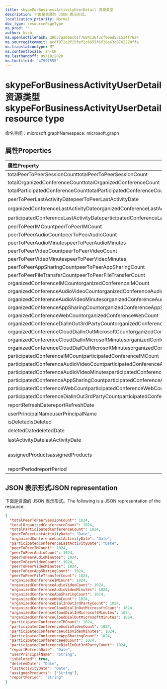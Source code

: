 ```yaml
---
title: skypeForBusinessActivityUserDetail 资源类型
description: 下面是资源的 JSON 表示形式。
localization_priority: Normal
doc_type: resourcePageType
ms.prod: ''
author: kszb
ms.openlocfilehash: 28b57aa0a6cb1f7684c26f3cf60ed531534f76a4
ms.sourcegitcommit: acdf972e2f25fef2c6855f6f28a63c0762228ffa
ms.translationtype: MT
ms.contentlocale: zh-CN
ms.lasthandoff: 09/18/2020
ms.locfileid: "47997555"
---
```

# <a name="skypeforbusinessactivityuserdetail-resource-type"></a><span data-ttu-id="c0244-103">skypeForBusinessActivityUserDetail 资源类型</span><span class="sxs-lookup"><span data-stu-id="c0244-103">skypeForBusinessActivityUserDetail resource type</span></span>

<span data-ttu-id="c0244-104">命名空间：microsoft.graph</span><span class="sxs-lookup"><span data-stu-id="c0244-104">Namespace: microsoft.graph</span></span>

## <a name="properties"></a><span data-ttu-id="c0244-105">属性</span><span class="sxs-lookup"><span data-stu-id="c0244-105">Properties</span></span>

| <span data-ttu-id="c0244-106">属性</span><span class="sxs-lookup"><span data-stu-id="c0244-106">Property</span></span>                                 | <span data-ttu-id="c0244-107">类型</span><span class="sxs-lookup"><span data-stu-id="c0244-107">Type</span></span>              |
| :--------------------------------------- | :---------------- |
| <span data-ttu-id="c0244-108">totalPeerToPeerSessionCount</span><span class="sxs-lookup"><span data-stu-id="c0244-108">totalPeerToPeerSessionCount</span></span>              | <span data-ttu-id="c0244-109">Int64</span><span class="sxs-lookup"><span data-stu-id="c0244-109">Int64</span></span>             |
| <span data-ttu-id="c0244-110">totalOrganizedConferenceCount</span><span class="sxs-lookup"><span data-stu-id="c0244-110">totalOrganizedConferenceCount</span></span>            | <span data-ttu-id="c0244-111">Int64</span><span class="sxs-lookup"><span data-stu-id="c0244-111">Int64</span></span>             |
| <span data-ttu-id="c0244-112">totalParticipatedConferenceCount</span><span class="sxs-lookup"><span data-stu-id="c0244-112">totalParticipatedConferenceCount</span></span>         | <span data-ttu-id="c0244-113">Int64</span><span class="sxs-lookup"><span data-stu-id="c0244-113">Int64</span></span>             |
| <span data-ttu-id="c0244-114">peerToPeerLastActivityDate</span><span class="sxs-lookup"><span data-stu-id="c0244-114">peerToPeerLastActivityDate</span></span>               | <span data-ttu-id="c0244-115">日期</span><span class="sxs-lookup"><span data-stu-id="c0244-115">Date</span></span>              |
| <span data-ttu-id="c0244-116">organizedConferenceLastActivityDate</span><span class="sxs-lookup"><span data-stu-id="c0244-116">organizedConferenceLastActivityDate</span></span>      | <span data-ttu-id="c0244-117">日期</span><span class="sxs-lookup"><span data-stu-id="c0244-117">Date</span></span>              |
| <span data-ttu-id="c0244-118">participatedConferenceLastActivityDate</span><span class="sxs-lookup"><span data-stu-id="c0244-118">participatedConferenceLastActivityDate</span></span>   | <span data-ttu-id="c0244-119">日期</span><span class="sxs-lookup"><span data-stu-id="c0244-119">Date</span></span>              |
| <span data-ttu-id="c0244-120">peerToPeerIMCount</span><span class="sxs-lookup"><span data-stu-id="c0244-120">peerToPeerIMCount</span></span>                        | <span data-ttu-id="c0244-121">Int64</span><span class="sxs-lookup"><span data-stu-id="c0244-121">Int64</span></span>             |
| <span data-ttu-id="c0244-122">peerToPeerAudioCount</span><span class="sxs-lookup"><span data-stu-id="c0244-122">peerToPeerAudioCount</span></span>                     | <span data-ttu-id="c0244-123">Int64</span><span class="sxs-lookup"><span data-stu-id="c0244-123">Int64</span></span>             |
| <span data-ttu-id="c0244-124">peerToPeerAudioMinutes</span><span class="sxs-lookup"><span data-stu-id="c0244-124">peerToPeerAudioMinutes</span></span>                   | <span data-ttu-id="c0244-125">Int64</span><span class="sxs-lookup"><span data-stu-id="c0244-125">Int64</span></span>             |
| <span data-ttu-id="c0244-126">peerToPeerVideoCount</span><span class="sxs-lookup"><span data-stu-id="c0244-126">peerToPeerVideoCount</span></span>                     | <span data-ttu-id="c0244-127">Int64</span><span class="sxs-lookup"><span data-stu-id="c0244-127">Int64</span></span>             |
| <span data-ttu-id="c0244-128">peerToPeerVideoMinutes</span><span class="sxs-lookup"><span data-stu-id="c0244-128">peerToPeerVideoMinutes</span></span>                   | <span data-ttu-id="c0244-129">Int64</span><span class="sxs-lookup"><span data-stu-id="c0244-129">Int64</span></span>             |
| <span data-ttu-id="c0244-130">peerToPeerAppSharingCount</span><span class="sxs-lookup"><span data-stu-id="c0244-130">peerToPeerAppSharingCount</span></span>                | <span data-ttu-id="c0244-131">Int64</span><span class="sxs-lookup"><span data-stu-id="c0244-131">Int64</span></span>             |
| <span data-ttu-id="c0244-132">peerToPeerFileTransferCount</span><span class="sxs-lookup"><span data-stu-id="c0244-132">peerToPeerFileTransferCount</span></span>              | <span data-ttu-id="c0244-133">Int64</span><span class="sxs-lookup"><span data-stu-id="c0244-133">Int64</span></span>             |
| <span data-ttu-id="c0244-134">organizedConferenceIMCount</span><span class="sxs-lookup"><span data-stu-id="c0244-134">organizedConferenceIMCount</span></span>               | <span data-ttu-id="c0244-135">Int64</span><span class="sxs-lookup"><span data-stu-id="c0244-135">Int64</span></span>             |
| <span data-ttu-id="c0244-136">organizedConferenceAudioVideoCount</span><span class="sxs-lookup"><span data-stu-id="c0244-136">organizedConferenceAudioVideoCount</span></span>       | <span data-ttu-id="c0244-137">Int64</span><span class="sxs-lookup"><span data-stu-id="c0244-137">Int64</span></span>             |
| <span data-ttu-id="c0244-138">organizedConferenceAudioVideoMinutes</span><span class="sxs-lookup"><span data-stu-id="c0244-138">organizedConferenceAudioVideoMinutes</span></span>     | <span data-ttu-id="c0244-139">Int64</span><span class="sxs-lookup"><span data-stu-id="c0244-139">Int64</span></span>             |
| <span data-ttu-id="c0244-140">organizedConferenceAppSharingCount</span><span class="sxs-lookup"><span data-stu-id="c0244-140">organizedConferenceAppSharingCount</span></span>       | <span data-ttu-id="c0244-141">Int64</span><span class="sxs-lookup"><span data-stu-id="c0244-141">Int64</span></span>             |
| <span data-ttu-id="c0244-142">organizedConferenceWebCount</span><span class="sxs-lookup"><span data-stu-id="c0244-142">organizedConferenceWebCount</span></span>              | <span data-ttu-id="c0244-143">Int64</span><span class="sxs-lookup"><span data-stu-id="c0244-143">Int64</span></span>             |
| <span data-ttu-id="c0244-144">organizedConferenceDialInOut3rdPartyCount</span><span class="sxs-lookup"><span data-stu-id="c0244-144">organizedConferenceDialInOut3rdPartyCount</span></span> | <span data-ttu-id="c0244-145">Int64</span><span class="sxs-lookup"><span data-stu-id="c0244-145">Int64</span></span>             |
| <span data-ttu-id="c0244-146">organizedConferenceCloudDialInOutMicrosoftCount</span><span class="sxs-lookup"><span data-stu-id="c0244-146">organizedConferenceCloudDialInOutMicrosoftCount</span></span> | <span data-ttu-id="c0244-147">Int64</span><span class="sxs-lookup"><span data-stu-id="c0244-147">Int64</span></span>             |
| <span data-ttu-id="c0244-148">organizedConferenceCloudDialInMicrosoftMinutes</span><span class="sxs-lookup"><span data-stu-id="c0244-148">organizedConferenceCloudDialInMicrosoftMinutes</span></span> | <span data-ttu-id="c0244-149">Int64</span><span class="sxs-lookup"><span data-stu-id="c0244-149">Int64</span></span>             |
| <span data-ttu-id="c0244-150">organizedConferenceCloudDialOutMicrosoftMinutes</span><span class="sxs-lookup"><span data-stu-id="c0244-150">organizedConferenceCloudDialOutMicrosoftMinutes</span></span> | <span data-ttu-id="c0244-151">Int64</span><span class="sxs-lookup"><span data-stu-id="c0244-151">Int64</span></span>             |
| <span data-ttu-id="c0244-152">participatedConferenceIMCount</span><span class="sxs-lookup"><span data-stu-id="c0244-152">participatedConferenceIMCount</span></span>           | <span data-ttu-id="c0244-153">Int64</span><span class="sxs-lookup"><span data-stu-id="c0244-153">Int64</span></span>             |
| <span data-ttu-id="c0244-154">participatedConferenceAudioVideoCount</span><span class="sxs-lookup"><span data-stu-id="c0244-154">participatedConferenceAudioVideoCount</span></span>   | <span data-ttu-id="c0244-155">Int64</span><span class="sxs-lookup"><span data-stu-id="c0244-155">Int64</span></span>             |
| <span data-ttu-id="c0244-156">participatedConferenceAudioVideoMinutes</span><span class="sxs-lookup"><span data-stu-id="c0244-156">participatedConferenceAudioVideoMinutes</span></span> | <span data-ttu-id="c0244-157">Int64</span><span class="sxs-lookup"><span data-stu-id="c0244-157">Int64</span></span>             |
| <span data-ttu-id="c0244-158">participatedConferenceAppSharingCount</span><span class="sxs-lookup"><span data-stu-id="c0244-158">participatedConferenceAppSharingCount</span></span>   | <span data-ttu-id="c0244-159">Int64</span><span class="sxs-lookup"><span data-stu-id="c0244-159">Int64</span></span>             |
| <span data-ttu-id="c0244-160">participatedConferenceWebCount</span><span class="sxs-lookup"><span data-stu-id="c0244-160">participatedConferenceWebCount</span></span>          | <span data-ttu-id="c0244-161">Int64</span><span class="sxs-lookup"><span data-stu-id="c0244-161">Int64</span></span>             |
| <span data-ttu-id="c0244-162">participatedConferenceDialInOut3rdPartyCount</span><span class="sxs-lookup"><span data-stu-id="c0244-162">participatedConferenceDialInOut3rdPartyCount</span></span> | <span data-ttu-id="c0244-163">Int64</span><span class="sxs-lookup"><span data-stu-id="c0244-163">Int64</span></span>             |
| <span data-ttu-id="c0244-164">reportRefreshDate</span><span class="sxs-lookup"><span data-stu-id="c0244-164">reportRefreshDate</span></span>                        | <span data-ttu-id="c0244-165">日期</span><span class="sxs-lookup"><span data-stu-id="c0244-165">Date</span></span>              |
| <span data-ttu-id="c0244-166">userPrincipalName</span><span class="sxs-lookup"><span data-stu-id="c0244-166">userPrincipalName</span></span>                        | <span data-ttu-id="c0244-167">String</span><span class="sxs-lookup"><span data-stu-id="c0244-167">String</span></span>            |
| <span data-ttu-id="c0244-168">isDeleted</span><span class="sxs-lookup"><span data-stu-id="c0244-168">isDeleted</span></span>                                | <span data-ttu-id="c0244-169">Boolean</span><span class="sxs-lookup"><span data-stu-id="c0244-169">Boolean</span></span>           |
| <span data-ttu-id="c0244-170">deletedDate</span><span class="sxs-lookup"><span data-stu-id="c0244-170">deletedDate</span></span>                              | <span data-ttu-id="c0244-171">日期</span><span class="sxs-lookup"><span data-stu-id="c0244-171">Date</span></span>              |
| <span data-ttu-id="c0244-172">lastActivityDate</span><span class="sxs-lookup"><span data-stu-id="c0244-172">lastActivityDate</span></span>                         | <span data-ttu-id="c0244-173">日期</span><span class="sxs-lookup"><span data-stu-id="c0244-173">Date</span></span>              |
| <span data-ttu-id="c0244-174">assignedProducts</span><span class="sxs-lookup"><span data-stu-id="c0244-174">assignedProducts</span></span>                         | <span data-ttu-id="c0244-175">String collection</span><span class="sxs-lookup"><span data-stu-id="c0244-175">String collection</span></span> |
| <span data-ttu-id="c0244-176">reportPeriod</span><span class="sxs-lookup"><span data-stu-id="c0244-176">reportPeriod</span></span>                             | <span data-ttu-id="c0244-177">String</span><span class="sxs-lookup"><span data-stu-id="c0244-177">String</span></span>            |

## <a name="json-representation"></a><span data-ttu-id="c0244-178">JSON 表示形式</span><span class="sxs-lookup"><span data-stu-id="c0244-178">JSON representation</span></span>

<span data-ttu-id="c0244-179">下面是资源的 JSON 表示形式。</span><span class="sxs-lookup"><span data-stu-id="c0244-179">The following is a JSON representation of the resource.</span></span>

<!-- {
  "blockType": "resource",
  "@odata.type": "microsoft.graph.skypeForBusinessActivityUserDetail"
} -->

```json
{
  "totalPeerToPeerSessionCount": 1024,
  "totalOrganizedConferenceCount": 1024,
  "totalParticipatedConferenceCount": 1024,
  "peerToPeerLastActivityDate": "Date",
  "organizedConferenceLastActivityDate": "Date",
  "participatedConferenceLastActivityDate": "Date",
  "peerToPeerIMCount": 1024,
  "peerToPeerAudioCount": 1024,
  "peerToPeerAudioMinutes": 1024,
  "peerToPeerVideoCount": 1024,
  "peerToPeerVideoMinutes": 1024,
  "peerToPeerAppSharingCount": 1024,
  "peerToPeerFileTransferCount": 1024,
  "organizedConferenceIMCount": 1024,
  "organizedConferenceAudioVideoCount": 1024,
  "organizedConferenceAudioVideoMinutes": 1024,
  "organizedConferenceAppSharingCount": 1024,
  "organizedConferenceWebCount": 1024,
  "organizedConferenceDialInOut3rdPartyCount": 1024,
  "organizedConferenceCloudDialInOutMicrosoftCount": 1024,
  "organizedConferenceCloudDialInMicrosoftMinutes": 1024,
  "organizedConferenceCloudDialOutMicrosoftMinutes": 1024,
  "participatedConferenceIMCount": 1024,
  "participatedConferenceAudioVideoCount": 1024,
  "participatedConferenceAudioVideoMinutes": 1024,
  "participatedConferenceAppSharingCount": 1024,
  "participatedConferenceWebCount": 1024,
  "participatedConferenceDialInOut3rdPartyCount": 1024,
  "reportRefreshDate": "Date",
  "userPrincipalName": "String",
  "isDeleted": true,
  "deletedDate": "Date",
  "lastActivityDate": "Date",
  "assignedProducts": ["String"],
  "reportPeriod": "String"
}
```


